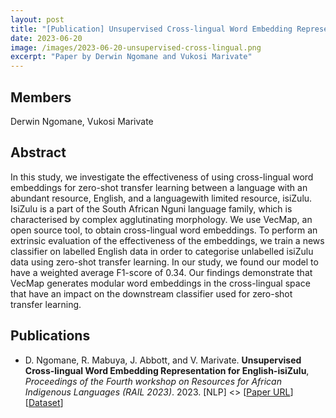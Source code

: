 ```yaml
---
layout: post
title: "[Publication] Unsupervised Cross-lingual Word Embedding Representation for English-isiZulu"
date: 2023-06-20
image: /images/2023-06-20-unsupervised-cross-lingual.png
excerpt: "Paper by Derwin Ngomane and Vukosi Marivate"
---
```

## Members
Derwin Ngomane, Vukosi Marivate

## Abstract
In this study, we investigate the effectiveness of using cross-lingual word embeddings for zero-shot transfer learning between a language with an abundant resource, English, and a languagewith limited resource, isiZulu. IsiZulu is a part of the South African Nguni language family, which is characterised by complex agglutinating morphology. We use VecMap, an open source tool, to obtain cross-lingual word embeddings. To perform an extrinsic evaluation of the effectiveness of the embeddings, we train a news classifier on labelled English data in order to categorise unlabelled isiZulu data using zero-shot transfer learning. In our study, we found our model to have a weighted average F1-score of 0.34. Our findings demonstrate that VecMap generates modular word embeddings in the cross-lingual space that have an impact on the downstream classifier used for zero-shot transfer learning.

## Publications
* D. Ngomane, R. Mabuya, J. Abbott, and V. Marivate. **Unsupervised Cross-lingual Word Embedding Representation for English-isiZulu**, *Proceedings of the Fourth workshop on Resources for African Indigenous Languages (RAIL 2023)*. 2023. [NLP] <> [[Paper URL](https://aclanthology.org/2023.rail-1.2)] [[Dataset](https://doi.org/10.5281/zenodo.5035171)]
